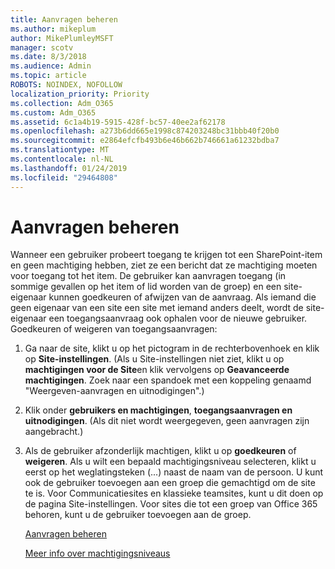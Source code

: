 ```yaml
---
title: Aanvragen beheren
ms.author: mikeplum
author: MikePlumleyMSFT
manager: scotv
ms.date: 8/3/2018
ms.audience: Admin
ms.topic: article
ROBOTS: NOINDEX, NOFOLLOW
localization_priority: Priority
ms.collection: Adm_O365
ms.custom: Adm_O365
ms.assetid: 6c1a4b19-5915-428f-bc57-40ee2af62178
ms.openlocfilehash: a273b6dd665e1998c874203248bc31bbb40f20b0
ms.sourcegitcommit: e2864efcfb493b6e46b662b746661a61232bdba7
ms.translationtype: MT
ms.contentlocale: nl-NL
ms.lasthandoff: 01/24/2019
ms.locfileid: "29464808"
---
```

# <a name="manage-access-requests"></a>Aanvragen beheren

Wanneer een gebruiker probeert toegang te krijgen tot een SharePoint-item en geen machtiging hebben, ziet ze een bericht dat ze machtiging moeten voor toegang tot het item. De gebruiker kan aanvragen toegang (in sommige gevallen op het item of lid worden van de groep) en een site-eigenaar kunnen goedkeuren of afwijzen van de aanvraag. Als iemand die geen eigenaar van een site een site met iemand anders deelt, wordt de site-eigenaar een toegangsaanvraag ook ophalen voor de nieuwe gebruiker. Goedkeuren of weigeren van toegangsaanvragen:
  
1. Ga naar de site, klikt u op het pictogram in de rechterbovenhoek en klik op **Site-instellingen**. (Als u Site-instellingen niet ziet, klikt u op **machtigingen voor de Site**en klik vervolgens op **Geavanceerde machtigingen**. Zoek naar een spandoek met een koppeling genaamd "Weergeven-aanvragen en uitnodigingen".)
    
2. Klik onder **gebruikers en machtigingen**, **toegangsaanvragen en uitnodigingen**. (Als dit niet wordt weergegeven, geen aanvragen zijn aangebracht.)
    
3. Als de gebruiker afzonderlijk machtigen, klikt u op **goedkeuren** of **weigeren**. Als u wilt een bepaald machtigingsniveau selecteren, klikt u eerst op het weglatingsteken (...) naast de naam van de persoon. U kunt ook de gebruiker toevoegen aan een groep die gemachtigd om de site te is. Voor Communicatiesites en klassieke teamsites, kunt u dit doen op de pagina Site-instellingen. Voor sites die tot een groep van Office 365 behoren, kunt u de gebruiker toevoegen aan de groep.
    
    [Aanvragen beheren](https://go.microsoft.com/fwlink/?linkid=2008747)
    
    [Meer info over machtigingsniveaus](https://go.microsoft.com/fwlink/?linkid=867071)
    

